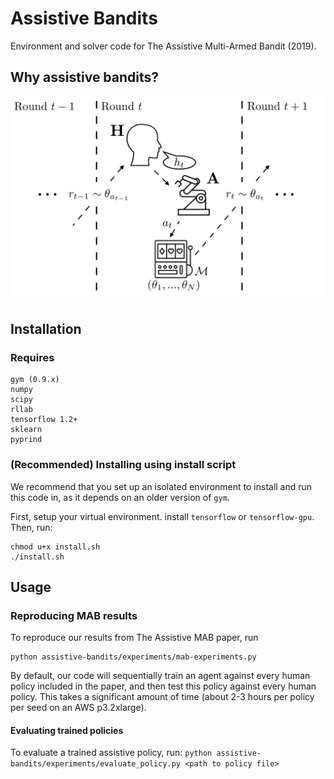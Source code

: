 # Assistive Bandits
Environment and solver code for The Assistive Multi-Armed Bandit (2019).

## Why assistive bandits?
![In each round, the human observes reward and tells the robot which arms they would like it to pull. The robot observes these requests, attempts to infer the reward values, and selects an arm to pull.](figures/ab_teaser_v4.png)

## Installation 

### Requires
```
gym (0.9.x)
numpy
scipy
rllab
tensorflow 1.2+
sklearn
pyprind
```
### (Recommended) Installing using install script
We recommend that you set up an isolated environment to install and run this code in, as it depends on an older version of `gym`.

First, setup your virtual environment. install `tensorflow` or `tensorflow-gpu`. Then, run:
```
chmod u+x install.sh
./install.sh
```

## Usage

### Reproducing MAB results
To reproduce our results from The Assistive MAB paper, run
```
python assistive-bandits/experiments/mab-experiments.py 
```
By default, our code will sequentially train an agent against every human policy included in the paper, and then test this policy against every human policy. This takes a significant amount of time (about 2-3 hours per policy per seed on an AWS p3.2xlarge). 

#### Evaluating trained policies
To evaluate a trained assistive policy, run:
`python assistive-bandits/experiments/evaluate_policy.py <path to policy file>`
